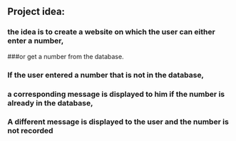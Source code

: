 ## Project idea:
### the idea is to create a website on which the user can either enter a number,
###or get a number from the database.
### If the user entered a number that is not in the database,
### a corresponding message is displayed to him if the number is already in the database,
### A different message is displayed to the user and the number is not recorded
